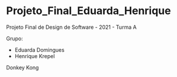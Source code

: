 # Projeto_Final_Eduarda_Henrique
Projeto Final de Design de Software - 2021 - Turma A

Grupo: 
- Eduarda Domingues
- Henrique Krepel

Donkey Kong
